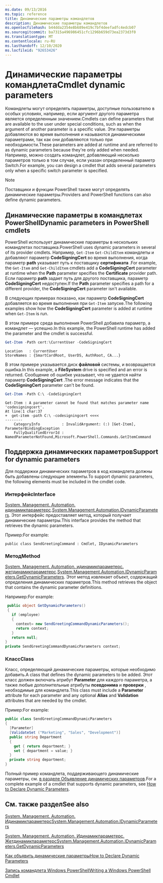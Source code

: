 ```yaml
---
ms.date: 09/13/2016
ms.topic: reference
title: Динамические параметры командлетов
description: Динамические параметры командлетов
ms.openlocfilehash: b44dda2354e8b689e419c7bf4deefadfc4edcb07
ms.sourcegitcommit: ba7315a496986451cfc1296b659d73ea2373d3f0
ms.translationtype: MT
ms.contentlocale: ru-RU
ms.lasthandoff: 12/10/2020
ms.locfileid: "92653426"
---
```

# <a name="cmdlet-dynamic-parameters"></a><span data-ttu-id="b3ce4-103">Динамические параметры командлета</span><span class="sxs-lookup"><span data-stu-id="b3ce4-103">Cmdlet dynamic parameters</span></span>

<span data-ttu-id="b3ce4-104">Командлеты могут определять параметры, доступные пользователю в особых условиях, например, если аргумент другого параметра является определенным значением.</span><span class="sxs-lookup"><span data-stu-id="b3ce4-104">Cmdlets can define parameters that are available to the user under special conditions, such as when the argument of another parameter is a specific value.</span></span> <span data-ttu-id="b3ce4-105">Эти параметры добавляются во время выполнения и называются динамическими параметрами, так как они добавляются только при необходимости.</span><span class="sxs-lookup"><span data-stu-id="b3ce4-105">These parameters are added at runtime and are referred to as dynamic parameters because they're only added when needed.</span></span> <span data-ttu-id="b3ce4-106">Например, можно создать командлет, добавляющий несколько параметров только в том случае, если указан определенный параметр Switch.</span><span class="sxs-lookup"><span data-stu-id="b3ce4-106">For example, you can design a cmdlet that adds several parameters only when a specific switch parameter is specified.</span></span>

> [!NOTE]
> <span data-ttu-id="b3ce4-107">Поставщики и функции PowerShell также могут определять динамические параметры.</span><span class="sxs-lookup"><span data-stu-id="b3ce4-107">Providers and PowerShell functions can also define dynamic parameters.</span></span>

## <a name="dynamic-parameters-in-powershell-cmdlets"></a><span data-ttu-id="b3ce4-108">Динамические параметры в командлетах PowerShell</span><span class="sxs-lookup"><span data-stu-id="b3ce4-108">Dynamic parameters in PowerShell cmdlets</span></span>

<span data-ttu-id="b3ce4-109">PowerShell использует динамические параметры в нескольких командлетах поставщика.</span><span class="sxs-lookup"><span data-stu-id="b3ce4-109">PowerShell uses dynamic parameters in several of its provider cmdlets.</span></span> <span data-ttu-id="b3ce4-110">Например, `Get-Item` `Get-ChildItem` командлеты и добавляют параметр **CodeSigningCert** во время выполнения, когда параметр **path** указывает путь к поставщику **сертификата** .</span><span class="sxs-lookup"><span data-stu-id="b3ce4-110">For example, the `Get-Item` and `Get-ChildItem` cmdlets add a **CodeSigningCert** parameter at runtime when the **Path** parameter specifies the **Certificate** provider path.</span></span> <span data-ttu-id="b3ce4-111">Если параметр **path** задает путь для другого поставщика, параметр **CodeSigningCert** недоступен.</span><span class="sxs-lookup"><span data-stu-id="b3ce4-111">If the **Path** parameter specifies a path for a different provider, the **CodeSigningCert** parameter isn't available.</span></span>

<span data-ttu-id="b3ce4-112">В следующих примерах показано, как параметр **CodeSigningCert** добавляется во время выполнения при `Get-Item` запуске.</span><span class="sxs-lookup"><span data-stu-id="b3ce4-112">The following examples show how the **CodeSigningCert** parameter is added at runtime when `Get-Item` is run.</span></span>

<span data-ttu-id="b3ce4-113">В этом примере среда выполнения PowerShell добавила параметр, а командлет — успешно.</span><span class="sxs-lookup"><span data-stu-id="b3ce4-113">In this example, the PowerShell runtime has added the parameter and the cmdlet is successful.</span></span>

```powershell
Get-Item -Path cert:\CurrentUser -CodeSigningCert
```

```Output
Location   : CurrentUser
StoreNames : {SmartCardRoot, UserDS, AuthRoot, CA...}
```

<span data-ttu-id="b3ce4-114">В этом примере указывается диск **файловой** системы, и возвращается ошибка.</span><span class="sxs-lookup"><span data-stu-id="b3ce4-114">In this example, a **FileSystem** drive is specified and an error is returned.</span></span> <span data-ttu-id="b3ce4-115">Сообщение об ошибке указывает, что не удается найти параметр **CodeSigningCert** .</span><span class="sxs-lookup"><span data-stu-id="b3ce4-115">The error message indicates that the **CodeSigningCert** parameter can't be found.</span></span>

```powershell
Get-Item -Path C:\ -CodeSigningCert
```

```Output
Get-Item : A parameter cannot be found that matches parameter name 'codesigningcert'.
At line:1 char:37
+  get-item -path C:\ -codesigningcert <<<<
--------
    CategoryInfo          : InvalidArgument: (:) [Get-Item], ParameterBindingException
    FullyQualifiedErrorId : NamedParameterNotFound,Microsoft.PowerShell.Commands.GetItemCommand
```

## <a name="support-for-dynamic-parameters"></a><span data-ttu-id="b3ce4-116">Поддержка динамических параметров</span><span class="sxs-lookup"><span data-stu-id="b3ce4-116">Support for dynamic parameters</span></span>

<span data-ttu-id="b3ce4-117">Для поддержки динамических параметров в код командлета должны быть добавлены следующие элементы.</span><span class="sxs-lookup"><span data-stu-id="b3ce4-117">To support dynamic parameters, the following elements must be included in the cmdlet code.</span></span>

### <a name="interface"></a><span data-ttu-id="b3ce4-118">Интерфейс</span><span class="sxs-lookup"><span data-stu-id="b3ce4-118">Interface</span></span>

<span data-ttu-id="b3ce4-119">[System. Management. Automation. идинамикпараметерс](/dotnet/api/System.Management.Automation.IDynamicParameters).</span><span class="sxs-lookup"><span data-stu-id="b3ce4-119">[System.Management.Automation.IDynamicParameters](/dotnet/api/System.Management.Automation.IDynamicParameters).</span></span>
<span data-ttu-id="b3ce4-120">Этот интерфейс предоставляет метод, который получает динамические параметры.</span><span class="sxs-lookup"><span data-stu-id="b3ce4-120">This interface provides the method that retrieves the dynamic parameters.</span></span>

<span data-ttu-id="b3ce4-121">Пример:</span><span class="sxs-lookup"><span data-stu-id="b3ce4-121">For example:</span></span>

`public class SendGreetingCommand : Cmdlet, IDynamicParameters`

### <a name="method"></a><span data-ttu-id="b3ce4-122">Метод</span><span class="sxs-lookup"><span data-stu-id="b3ce4-122">Method</span></span>

<span data-ttu-id="b3ce4-123">[System. Management. Automation. идинамикпараметерс. жетдинамикпараметерс](/dotnet/api/System.Management.Automation.IDynamicParameters.GetDynamicParameters).</span><span class="sxs-lookup"><span data-stu-id="b3ce4-123">[System.Management.Automation.IDynamicParameters.GetDynamicParameters](/dotnet/api/System.Management.Automation.IDynamicParameters.GetDynamicParameters).</span></span>
<span data-ttu-id="b3ce4-124">Этот метод извлекает объект, содержащий определения динамических параметров.</span><span class="sxs-lookup"><span data-stu-id="b3ce4-124">This method retrieves the object that contains the dynamic parameter definitions.</span></span>

<span data-ttu-id="b3ce4-125">Например:</span><span class="sxs-lookup"><span data-stu-id="b3ce4-125">For example:</span></span>

```csharp
 public object GetDynamicParameters()
 {
   if (employee)
   {
     context= new SendGreetingCommandDynamicParameters();
     return context;
   }
   return null;
}
private SendGreetingCommandDynamicParameters context;
```

### <a name="class"></a><span data-ttu-id="b3ce4-126">Класс</span><span class="sxs-lookup"><span data-stu-id="b3ce4-126">Class</span></span>

<span data-ttu-id="b3ce4-127">Класс, определяющий динамические параметры, которые необходимо добавить.</span><span class="sxs-lookup"><span data-stu-id="b3ce4-127">A class that defines the dynamic parameters to be added.</span></span> <span data-ttu-id="b3ce4-128">Этот класс должен включать атрибут **Parameter** для каждого параметра, а также любые дополнительные атрибуты **псевдонима** и **проверки** , необходимые для командлета.</span><span class="sxs-lookup"><span data-stu-id="b3ce4-128">This class must include a **Parameter** attribute for each parameter and any optional **Alias** and **Validation** attributes that are needed by the cmdlet.</span></span>

<span data-ttu-id="b3ce4-129">Пример:</span><span class="sxs-lookup"><span data-stu-id="b3ce4-129">For example:</span></span>

```csharp
public class SendGreetingCommandDynamicParameters
{
  [Parameter]
  [ValidateSet ("Marketing", "Sales", "Development")]
  public string Department
  {
    get { return department; }
    set { department = value; }
  }
  private string department;
}
```

<span data-ttu-id="b3ce4-130">Полный пример командлета, поддерживающего динамические параметры, см. [в разделе Объявление динамических параметров](./how-to-declare-dynamic-parameters.md).</span><span class="sxs-lookup"><span data-stu-id="b3ce4-130">For a complete example of a cmdlet that supports dynamic parameters, see [How to Declare Dynamic Parameters](./how-to-declare-dynamic-parameters.md).</span></span>

## <a name="see-also"></a><span data-ttu-id="b3ce4-131">См. также раздел</span><span class="sxs-lookup"><span data-stu-id="b3ce4-131">See also</span></span>

[<span data-ttu-id="b3ce4-132">System. Management. Automation. Идинамикпараметерс</span><span class="sxs-lookup"><span data-stu-id="b3ce4-132">System.Management.Automation.IDynamicParameters</span></span>](/dotnet/api/System.Management.Automation.IDynamicParameters)

[<span data-ttu-id="b3ce4-133">System. Management. Automation. Идинамикпараметерс. Жетдинамикпараметерс</span><span class="sxs-lookup"><span data-stu-id="b3ce4-133">System.Management.Automation.IDynamicParameters.GetDynamicParameters</span></span>](/dotnet/api/System.Management.Automation.IDynamicParameters.GetDynamicParameters)

[<span data-ttu-id="b3ce4-134">Как объявить динамические параметры</span><span class="sxs-lookup"><span data-stu-id="b3ce4-134">How to Declare Dynamic Parameters</span></span>](./how-to-declare-dynamic-parameters.md)

[<span data-ttu-id="b3ce4-135">Запись командлета Windows PowerShell</span><span class="sxs-lookup"><span data-stu-id="b3ce4-135">Writing a Windows PowerShell Cmdlet</span></span>](./writing-a-windows-powershell-cmdlet.md)
